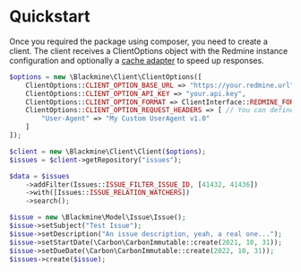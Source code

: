 # Quickstart

Once you required the package using composer, you need to create a client. The client receives a ClientOptions object with the Redmine instance configuration and optionally a [cache adapter](Cache.md) to speed up responses.

```php
$options = new \Blackmine\Client\ClientOptions([
    ClientOptions::CLIENT_OPTION_BASE_URL => "https://your.redmine.url",
    ClientOptions::CLIENT_OPTION_API_KEY => "your.api.key",
    ClientOptions::CLIENT_OPTION_FORMAT => ClientInterface::REDMINE_FORMAT_JSON // Only JSON is supported right now
    ClientOptions::CLIENT_OPTION_REQUEST_HEADERS => [ // You can define common headers to all requests
        "User-Agent" => "My Custom UserAgent v1.0"
    ]   
]);

$client = new \Blackmine\Client\Client($options);
$issues = $client->getRepository("issues");

$data = $issues
    ->addFilter(Issues::ISSUE_FILTER_ISSUE_ID, [41432, 41436])
    ->with([Issues::ISSUE_RELATION_WATCHERS])
    ->search();

$issue = new \Blackmine\Model\Issue\Issue();
$issue->setSubject("Test Issue");
$issue->setDescription("An issue description, yeah, a real one...");
$issue->setStartDate(\Carbon\CarbonImmutable::create(2021, 10, 31));
$issue->setDueDate(\Carbon\CarbonImmutable::create(2022, 10, 31));
$issues->create($issue);

```
